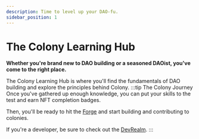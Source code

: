 ```yaml
---
description: Time to level up your DAO-fu.
sidebar_position: 1
---
```


# The Colony Learning Hub

**Whether you're brand new to DAO building or a seasoned DAOist, you've come to the right place.**

The Colony Learning Hub is where you'll find the fundamentals of DAO building and explore the principles behind Colony.
:::tip The Colony Journey
Once you've gathered up enough knowledge, you can put your skills to the test and earn NFT completion badges. 

Then, you'll be ready to hit the [Forge](../forge/index.md) and start building and contributing to colonies.

If you're a developer, be sure to check out the [DevRealm](../develop/).
:::